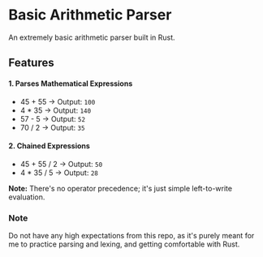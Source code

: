 # Basic Arithmetic Parser
An extremely basic arithmetic parser built in Rust.

## Features
#### 1. Parses Mathematical Expressions
- 45 + 55 -> Output: `100`
- 4 * 35 -> Output: `140`
- 57 - 5 -> Output: `52`
- 70 / 2 -> Output: `35`

#### 2. Chained Expressions
- 45 + 55 / 2 -> Output: `50`
- 4 * 35 / 5 -> Output: `28`

**Note:** There's no operator precedence; it's just simple left-to-write evaluation.


### Note 
Do not have any high expectations from this repo, as it's purely meant for me to practice parsing and lexing, and getting comfortable with Rust.

